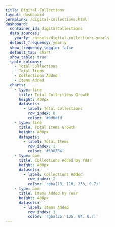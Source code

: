 ```yaml
---
title: Digital Collections
layout: dashboard
permalink: /digital-collections.html
dashboard:
  container_id: digitalCollections
  data_sources:
    yearly: /assets/digital-collections-yearly
  default_frequency: yearly
  show_frequency_toggle: false
  default_tab: chart
  show_table: true
  table_columns:
    - Total Collections
    - Total Items
    - Collections Added
    - Items Added
  charts:
    - type: line
      title: Total Collections Growth
      height: 400px
      datasets:
        - label: Total Collections
          row_index: 0
          color: '#0d6efd'
    - type: line
      title: Total Items Growth
      height: 400px
      datasets:
        - label: Total Items
          row_index: 1
          color: '#198754'
    - type: bar
      title: Collections Added by Year
      height: 400px
      datasets:
        - label: Collections Added
          row_index: 2
          color: 'rgba(13, 110, 253, 0.7)'
    - type: bar
      title: Items Added by Year
      height: 400px
      datasets:
        - label: Items Added
          row_index: 3
          color: 'rgba(25, 135, 84, 0.7)'
---
```

